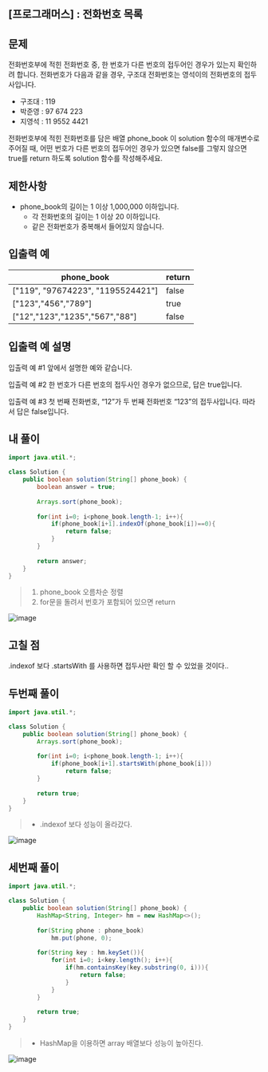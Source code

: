 ## [프로그래머스] : 전화번호 목록



## 문제

전화번호부에 적힌 전화번호 중, 한 번호가 다른 번호의 접두어인 경우가 있는지 확인하려 합니다.
전화번호가 다음과 같을 경우, 구조대 전화번호는 영석이의 전화번호의 접두사입니다.

- 구조대 : 119
- 박준영 : 97 674 223
- 지영석 : 11 9552 4421

전화번호부에 적힌 전화번호를 담은 배열 phone_book 이 solution 함수의 매개변수로 주어질 때, 어떤 번호가 다른 번호의 접두어인 경우가 있으면 false를 그렇지 않으면 true를 return 하도록 solution 함수를 작성해주세요.



## 제한사항

- phone_book의 길이는 1 이상 1,000,000 이하입니다.
  - 각 전화번호의 길이는 1 이상 20 이하입니다.
  - 같은 전화번호가 중복해서 들어있지 않습니다.



## 입출력 예

| phone_book                        | return |
| --------------------------------- | ------ |
| ["119", "97674223", "1195524421"] | false  |
| ["123","456","789"]               | true   |
| ["12","123","1235","567","88"]    | false  |



## 입출력 예 설명

입출력 예 #1
앞에서 설명한 예와 같습니다.

입출력 예 #2
한 번호가 다른 번호의 접두사인 경우가 없으므로, 답은 true입니다.

입출력 예 #3
첫 번째 전화번호, “12”가 두 번째 전화번호 “123”의 접두사입니다. 따라서 답은 false입니다.



## 내 풀이

```java
import java.util.*;

class Solution {
    public boolean solution(String[] phone_book) {
        boolean answer = true;
        
        Arrays.sort(phone_book);
        
        for(int i=0; i<phone_book.length-1; i++){
            if(phone_book[i+1].indexOf(phone_book[i])==0){
                return false;
            }
        }
        
        return answer;
    }
}
```

> 1. phone_book 오름차순 정렬
>2. for문을 돌려서 번호가 포함되어 있으면 return

![image](https://github.com/crimsorry/JAVA_coding_test/assets/31988854/5dc04047-114a-4d21-8bbd-6409ef599d1d)



## 고칠 점

.indexof 보다 .startsWith 를 사용하면 접두사만 확인 할 수 있었을 것이다..

## 두번째 풀이
```java
import java.util.*;

class Solution {
    public boolean solution(String[] phone_book) {
        Arrays.sort(phone_book);
        
        for(int i=0; i<phone_book.length-1; i++){
            if(phone_book[i+1].startsWith(phone_book[i]))
                return false;
        }
        
        return true;
    }
}
```

> * .indexof 보다 성능이 올라갔다.

![image](https://github.com/crimsorry/JAVA_coding_test/assets/31988854/d1a85dd2-3a11-41c9-9ad3-37cae93f6da1)

## 세번째 풀이
```java
import java.util.*;

class Solution {
    public boolean solution(String[] phone_book) {
        HashMap<String, Integer> hm = new HashMap<>(); 
        
        for(String phone : phone_book)
            hm.put(phone, 0);
        
        for(String key : hm.keySet()){
            for(int i=0; i<key.length(); i++){
                if(hm.containsKey(key.substring(0, i))){
                    return false;
                }
            }
        }
        
        return true;
    }
}
```

> * HashMap을 이용하면 array 배열보다 성능이 높아진다.

![image](https://github.com/crimsorry/JAVA_coding_test/assets/31988854/7e58fb15-5be6-449b-a262-1028b9679d65)




